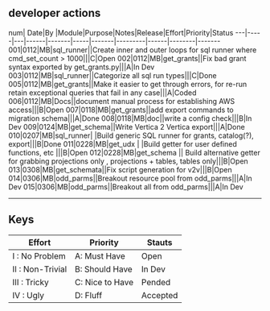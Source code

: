 ## developer actions


num| Date|By |Module|Purpose|Notes|Release|Effort|Priority|Status
---|-----|---|------|-------|-----|-------|---------|------|--------|-------
001|0112|MB|sql_runner||Create inner and outer loops for sql runner where cmd_set_count > 1000|||C|Open
002|0112|MB|get_grants||Fix bad grant syntax exported by get_grants.py|||A|In Dev
003|0112|MB|sql_runner||Categorize all sql run types|||C|Done
005|0112|MB|get_grants||Make it easier to get through errors, for re-run retain exceptional queries that fail in any case|||A|Coded
006|0112|MB|Docs||document manual process for establishing AWS access|||B|Open
007|0118|MB|get_grants||add export commands to migration schema|||A|Done
008|0118|MB|doc||write a config check|||B|In Dev
009|0124|MB|get_schema||Write Vertica 2 Vertica export|||A|Done
010|0207|MB|sql_runner| |Build generic SQL runner for grants, catalog(?), export|||B|Done
011|0228|MB|get_udx | |Build getter for user defined functions, etc |||B|Open
012|0228|MB|get_schema || Build alternative getter for grabbing projections only , projections + tables, tables only|||B|Open
013|0308|MB|get_schemata||Fix script generation for v2v|||B|Open
014|0306|MB|odd_parms||Breakout resource pool from odd_parms|||A|In Dev
015|0306|MB|odd_parms||Breakout all from odd_parms|||A|In Dev


---
## Keys

Effort| Priority|Stauts
------|---------|------
I : No Problem|A: Must Have| Open
II : Non-Trivial|B: Should Have| In Dev
III : Tricky|C: Nice to Have|Pended
IV :  Ugly|D: Fluff| Accepted
